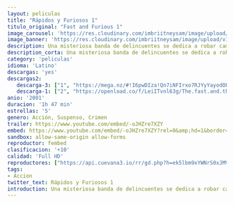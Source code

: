 ```yaml
---
layout: peliculas
title: "Rápidos y Furiosos 1"
titulo_original: "Fast and Furious 1"
image_carousel: 'https://res.cloudinary.com/imbriitneysam/image/upload/v1544047090/rapido1-poster-min.jpg'
image_banner: 'https://res.cloudinary.com/imbriitneysam/image/upload/v1544047090/rapid-banner-min.jpg'
description: Una misteriosa banda de delincuentes se dedica a robar camiones en plena marcha desde vehículos deportivos. La policía decide infiltrar un hombre en el mundo de las carreras ilegales para descubrir posibles sospechosos. El joven y apuesto Brian entra en el mundo de las carreras donde conoce a Dominic, rey indiscutible de este mundo y sospechoso número uno, pero todo se complicará cuando se enamora de la hermana de Dominic.
description_corta: Una misteriosa banda de delincuentes se dedica a robar camiones en plena marcha desde vehículos deportivos. La policía decide infiltrar un hombre en el mundo de las carreras ilegales para descubrir posibles sospechosos. El joven y..
category: 'peliculas'
idioma: 'Latino'
descargas: 'yes'
descargas2:
   descarga-3: ["1", "https://mega.nz/#!I6pwDIza!Qn7iNFIrxo7RJYyYayodOPsLRbco8qh1OB6Qz7ovKic", "https://www.google.com/s2/favicons?domain=mega.nz","Mega","https://res.cloudinary.com/imbriitneysam/image/upload/v1541473684/mexico.png", "Latino", "Full HD"]
   descarga-1: ["2", "https://openload.co/f/LeiITvnl63g/The.fast.and.the", "https://www.google.com/s2/favicons?domain=openload.co","OpenLoad","https://res.cloudinary.com/imbriitneysam/image/upload/v1541473684/mexico.png", "Latino", "Full HD"]
anio: '2001'
duracion: '1h 47 min'
estrellas: '5'
genero: Acción, Suspenso, Crimen
trailer: https://www.youtube.com/embed/-oJHZre7XZY
embed: https://www.youtube.com/embed/-oJHZre7XZY?rel=0&amp;hd=1&border=0&wmode=opaque&enablejsapi=1&modestbranding=1&controls=1&showinfo=1
sandbox: allow-same-origin allow-forms
reproductor: fembed
clasificacion: '+10'
calidad: 'Full HD'
reproductores: ["https://api.cuevana3.io/rr/gd.php?h=ek5lbm9xYWNrS0xJMVp5b21KREk0dFBLbjVkaHhkRGdrOG1jbnBpUnhhS1Z4M3FSaHN1bjdNaXlnNGlFcWRla3NNbWlrWmpJc2V6S3FxV0NyYS9IemNPU3FadVkyUT09"]
tags:
- Accion
twitter_text: Rápidos y Furiosos 1
introduction: Una misteriosa banda de delincuentes se dedica a robar camiones en plena marcha desde vehículos deportivos. La policía decide infiltrar un hombre en el mundo de las carreras ilegales para descubrir posibles sospechosos. El joven y 
---
```












